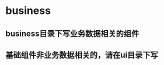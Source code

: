 <!--
 * @Descripttion: 
 * @version: 
 * @Author: zyc
 * @Date: 2020-05-21 17:05:31
 * @LastEditors: zyc
 * @LastEditTime: 2020-08-12 14:51:13
--> 
# business

##  business目录下写业务数据相关的组件

##  基础组件非业务数据相关的，请在ui目录下写